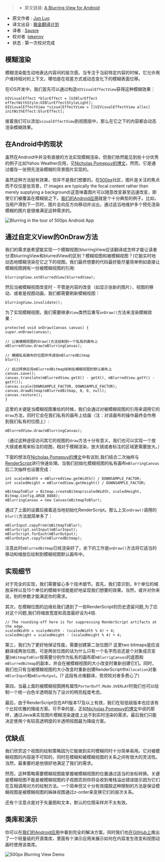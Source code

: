 > * 原文链接: [A Blurring View for Android](http://developers.500px.com/2015/03/17/a-blurring-view-for-android.html)
* 原文作者 : [Jun Luo](https://500px.com/junluo)
* 译文出自 : [掘金翻译计划](https://github.com/xitu/gold-miner)
* 译者 : [Sausre](https://github.com/Sausure)
* 校对者 :[lekenny](https://github.com/lekenny)
* 状态 : 第一次校对完成

## 模糊渲染
  模糊渲染能生动地表达内容间的层次感。当专注于当前特定内容的时候，它允许用户维持相对的上下文，哪怕是在视差方式或动态变化下的模糊表面位移。

在IOS开发中，我们首先可以通过构造`UIVisualEffectView`获得这种模糊效果：

    UIVisualEffect *blurEffect = [UIBlurEffect effectWithStyle:UIBlurEffectStyleLight];
    UIVisualEffectView *visualEffectView = [[UIVisualEffectView alloc] initWithEffect:blurEffect];

接着我们可以添加`visualEffectView`到视图层中，那么在它之下的内容都会动态渲染模糊效果。

## 在Android中的现状

虽然在Android中并没有直接的方法实现模糊渲染，但我们依然能见到些十分优秀的例子比如Yahoo Weather应用，见[Nicholas Pomepuy的博文](http://nicolaspomepuy.fr/blur-effect-for-android-design/)，然而，它是通过缓存一张预先渲染模糊的背景图片实现的。

虽然这种方法挺有效果，但并不是我们想要的。在[500px](https://500px.com)社区，图片是关注的焦点而不仅仅是张背景，(? images are typically the focal content rather than merely supplying a background)这意味着图片可以随意改变甚至迅速改变，即使它们被覆盖在模糊层之下。[我们的Android应用](https://play.google.com/store/apps/details?id=com.fivehundredpx.viewer)就是个十分典型的例子。比如，当用户滑到下一页时，图片会向反方向移动并淡出，通过适当地维护多个预先渲染模糊的图片是很难满足这种需求的。

![Blurring in the tour of 500px Android App](http://developers.500px.com/images/2015-03-17-500px-android-tour-blurring.png)

## 通过自定义View的OnDraw方法

我们的需求是希望能实现一个模糊视图(blurringView应该翻译成怎样才能让读者分清blurringView和blurredView的区别？模糊视图和被模糊视图？)它能实时地动态地模糊渲染在它之下的视图。我们最终想要的代码最好能尽量简单例如直接让模糊视图拥有一份被模糊视图的引用:

    blurringView.setBlurredView(blurredView);

然后当被模糊视图改变时 - 不管是内容的改变（如显示张新的图片）、视图的移动、或者是视图动画，我们都需要刷新模糊视图：

    blurringView.invalidate();

为了实现模糊视图，我们需要继承`View`类然后重写`onDraw()`方法来渲染模糊效果：

    protected void onDraw(Canvas canvas) {
    super.onDraw(canvas);

    // 让被模糊视图的draw()方法绘制到一个私有的画布上
    mBlurredView.draw(mBlurringCanvas);

    // 模糊私有画布的位图并传递给mBlurredBitmap
    blur();

    // 经过转换后将mBlurredBitmap绘制在模糊视图的默认画布上
    canvas.save();
    canvas.translate(mBlurredView.getX() - getX(), mBlurredView.getY() - getY());
    canvas.scale(DOWNSAMPLE_FACTOR, DOWNSAMPLE_FACTOR);
    canvas.drawBitmap(mBlurredBitmap, 0, 0, null);
    canvas.restore();
    }

这里的关键是当模糊视图重绘的时候，我们会通过对被模糊视图的引用来调用它的`draw`方法，同时它会在我们私有的画布上绘画（注：对该画布的操作最终会作用到我们私有的位图上）:

    mBlurredView.draw(mBlurringCanvas);

（通过这种途径访问其它的视图的`draw`方法十分有意义，我们也可以实现一个放大镜或者用来标注的视图，相对于模糊渲染，放大镜或者标注的区域更需要放大。）

下面的想法在[Nicholas Pomepuy的博文](http://nicolaspomepuy.fr/blur-effect-for-android-design/)中有谈到,我们结合二次抽样与[RenderScript](http://developer.android.com/guide/topics/renderscript/compute.html)进行快速处理。当我们初始化模糊视图的私有画布`mBlurringCanvas`后二次抽样也设置完成：

    int scaledWidth = mBlurredView.getWidth() / DOWNSAMPLE_FACTOR;
    int scaledHeight = mBlurredView.getHeight() / DOWNSAMPLE_FACTOR;

    mBitmapToBlur = Bitmap.createBitmap(scaledWidth, scaledHeight, Bitmap.Config.ARGB_8888);
    mBlurringCanvas = new Canvas(mBitmapToBlur);

通过了上面的设置后接着适当地初始化RenderScript。那么上文`onDraw()`调用的`blur()`方法就简单多了：

    mBlurInput.copyFrom(mBitmapToBlur);
    mBlurScript.setInput(mBlurInput);
    mBlurScript.forEach(mBlurOutput);
    mBlurOutput.copyTo(mBlurredBitmap);

注意此时`mBlurredBitmap`已经渲染好了，余下的工作是`onDraw()`方法将它适当的移动和缩放后绘制到模糊视图默认画布中。

## 实现细节

对于完全的实现，我们需要留心多个技术细节。首先，我们意识到，8个单位的缩放采样以及15个单位的模糊半径能能好地呈现我们想要的效果。当然，或许对你来说，别的参数才能满足你的需求。

其次，在模糊位图的边缘处我们遇到了一些RenderScript的历史遗留问题,为了应对这个问题,我们将缩放宽度和高度最好设为4倍.

    // The rounding-off here is for suppressing RenderScript artifacts at the edge.
    scaledWidth = scaledWidth - (scaledWidth % 4) + 4;
    scaledHeight = scaledHeight - (scaledHeight % 4) + 4;

第三，我们为了更好地保证性能，需要创建第二张位图(? 这里two bitmaps是应该翻译成两张位图，可是两张位图的话为什么只有一个名字而且还是个对象成员变量)`mBitmapToBlur`按需要分别作为私有的画布即`mBlurrigCanvas`的底图和`mBlurredBitmap`的副本，并会在被模糊视图的大小改变时重新创建它们。同时，我们也只有当被模糊视图的大小改变时重新创建RenderScript中`Allocation`对象`mBlurInput`和`mBlurOutput`。(? 这段有点难翻译，劳烦校对者多费心了)

第四，当最上面的被模糊视图拥有属性`PorterDuff.Mode.OVERLAY`时我们也可以绘制一个统一白色半透明层为了设计的明亮程度考虑。

最后，由于RenderScript仅在API版本17及以上有效，我们在较低级版本也应该有个比较优雅的降级方案。可不幸的是，正如[Nicholas Pomepuy的博文](http://nicolaspomepuy.fr/blur-effect-for-android-design/)中说的那样，通过Java来实现图片模糊渲染速度上达不到实时渲染的需求。最后我们只能决定使用个有较高透明度的半透明视图最为降级方案。

## 优缺点

我们欣赏这个视图的绘制策略因为它能做到实时模糊同时十分简单易用。它对被模糊视图的内容是不可知的，同时在模糊和被模糊视图的关系之间有很大的灵活性。当然，最重要的是他很好地满足了我们的需求。

然而，这种策略需要模糊视图能掌握被模糊视图的位置通过适当的坐标转换。关键是模糊视图不能是被模糊视图的子视图否则你将会收到堆栈溢出错误提示因为它们在互相调用对方的绘制方法。一个简单但又十分有效摆脱这种限制的方法是保证模糊视图是被模糊视图的姊妹视图通过z-order来变换它们的层次关系。

还有个注意点是对于矢量图和文本，默认的位图采样并不太有效。

## 类库和演示

你可以在[我们的Android应用](https://play.google.com/store/apps/details?id=com.fivehundredpx.viewer)中看到完全的解决方案。同时我们也[在GitHub上](https://github.com/500px/500px-android-blur)推出了一个轻量级的开源类库，里面有个演示应用来展示如何在内容发生改变和视图动画时使用该类库。

![500px Blurring View Demo](https://github.com/500px/500px-android-blur/raw/master/blurdemo.gif)